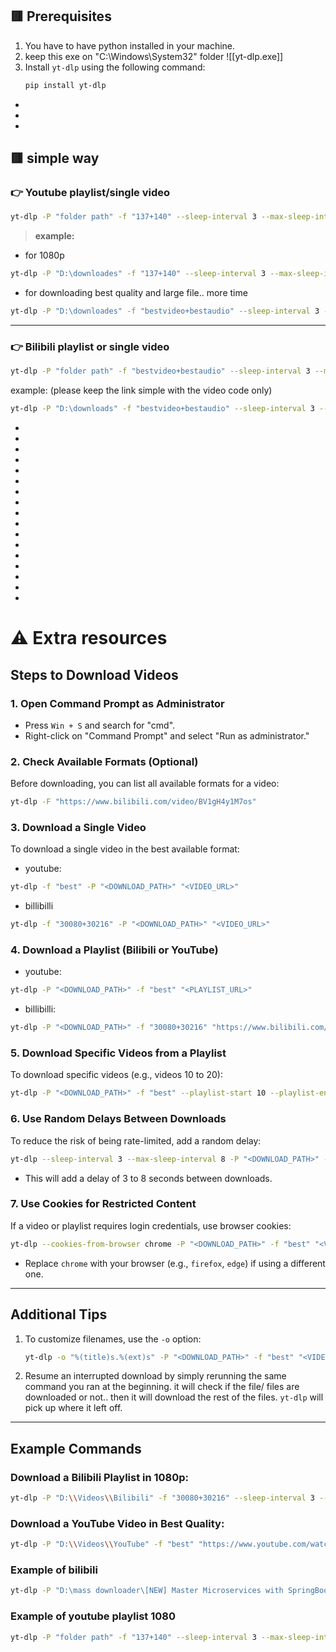 ## 🟥 Prerequisites
1. You have to have python installed in your machine.
2. keep this exe on "C:\Windows\System32" folder
   ![[yt-dlp.exe]]
3. Install `yt-dlp` using the following command:
   ```bash
   pip install yt-dlp
   ```

- 
- 
- 

## 🟥 simple way
### 👉 Youtube playlist/single video

```bash
yt-dlp -P "folder path" -f "137+140" --sleep-interval 3 --max-sleep-interval 8 "playlist link / single video link"
```

> **example:**

- for 1080p
```bash
yt-dlp -P "D:\downloades" -f "137+140" --sleep-interval 3 --max-sleep-interval 8 "https://www.youtube.com/playlist?list=PLu71SKxNbfoBGh_8p_NS-ZAh6v7HhYqHW"
```

- for downloading best quality and large file.. more time
```bash
yt-dlp -P "D:\downloades" -f "bestvideo+bestaudio" --sleep-interval 3 --max-sleep-interval 8 "https://www.youtube.com/playlist?list=PLu71SKxNbfoBGh_8p_NS-ZAh6v7HhYqHW"
```


---

### 👉 Bilibili playlist or single video

```bash
yt-dlp -P "folder path" -f "bestvideo+bestaudio" --sleep-interval 3 --max-sleep-interval 8 "playlist name with playlist code from bilibili"
```

example: (please keep the link simple with the video code only)

```bash
yt-dlp -P "D:\downloads" -f "bestvideo+bestaudio" --sleep-interval 3 --max-sleep-interval 8 "https://www.bilibili.com/video/BV1gH4y1M7os"
```

- 
- 
- 
- 
- 
- 
- 
- 
- 
- 
- 
- 
- 
- 
- 
- 
- 
# ⚠️ Extra resources
## Steps to Download Videos

### 1. Open Command Prompt as Administrator
- Press `Win + S` and search for "cmd".
- Right-click on "Command Prompt" and select "Run as administrator."

### 2. Check Available Formats (Optional)

Before downloading, you can list all available formats for a video:
```bash
yt-dlp -F "https://www.bilibili.com/video/BV1gH4y1M7os"
```


### 3. Download a Single Video

To download a single video in the best available format:

- youtube:
```bash
yt-dlp -f "best" -P "<DOWNLOAD_PATH>" "<VIDEO_URL>"
```

- billibilli
```bash
yt-dlp -f "30080+30216" -P "<DOWNLOAD_PATH>" "<VIDEO_URL>"
```


### 4. Download a Playlist (Bilibili or YouTube)

- youtube:
```bash
yt-dlp -P "<DOWNLOAD_PATH>" -f "best" "<PLAYLIST_URL>"
```

- billibilli:
```bash
yt-dlp -P "<DOWNLOAD_PATH>" -f "30080+30216" "https://www.bilibili.com/video/BV1gH4y1M7os"
```

### 5. Download Specific Videos from a Playlist
To download specific videos (e.g., videos 10 to 20):
```bash
yt-dlp -P "<DOWNLOAD_PATH>" -f "best" --playlist-start 10 --playlist-end 20 "<PLAYLIST_URL>"
```


### 6. Use Random Delays Between Downloads
To reduce the risk of being rate-limited, add a random delay:
```bash
yt-dlp --sleep-interval 3 --max-sleep-interval 8 -P "<DOWNLOAD_PATH>" -f "best" "<PLAYLIST_URL>"
```
- This will add a delay of 3 to 8 seconds between downloads.


### 7. Use Cookies for Restricted Content
If a video or playlist requires login credentials, use browser cookies:
```bash
yt-dlp --cookies-from-browser chrome -P "<DOWNLOAD_PATH>" -f "best" "<VIDEO_URL>"
```
- Replace `chrome` with your browser (e.g., `firefox`, `edge`) if using a different one.

---

## Additional Tips
1. To customize filenames, use the `-o` option:
   ```bash
   yt-dlp -o "%(title)s.%(ext)s" -P "<DOWNLOAD_PATH>" -f "best" "<VIDEO_URL>"
   ```
2. Resume an interrupted download by simply rerunning the same command you ran at the beginning. it will check if the file/ files are downloaded or not.. then it will download the rest of the files. `yt-dlp` will pick up where it left off.


---

## Example Commands

### Download a Bilibili Playlist in 1080p:
```bash
yt-dlp -P "D:\\Videos\\Bilibili" -f "30080+30216" --sleep-interval 3 --max-sleep-interval 8 "https://www.bilibili.com/video/BV1gH4y1M7os"
```

### Download a YouTube Video in Best Quality:
```bash
yt-dlp -P "D:\\Videos\\YouTube" -f "best" "https://www.youtube.com/watch?v=example"
```


### Example of bilibili
```bash
yt-dlp -P "D:\mass downloader\[NEW] Master Microservices with SpringBoot,Docker,Kubernetes" -f "30080+30216" --sleep-interval 3 --max-sleep-interval 8 "https://www.bilibili.com/video/BV1gH4y1M7os"
```

### Example of youtube playlist 1080

```bash
yt-dlp -P "folder path" -f "137+140" --sleep-interval 3 --max-sleep-interval 8 "playlist link"
```








